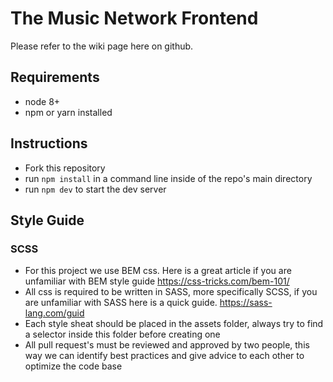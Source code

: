 # The Music Network Frontend
Please refer to the wiki page here on github.
## Requirements
* node 8+
* npm or yarn installed
## Instructions
* Fork this repository
* run ```npm install``` in a command line inside of the repo's main directory
* run ```npm dev``` to start the dev server
## Style Guide
### SCSS
* For this project we use BEM css. Here is a great article if you are unfamiliar with BEM style guide https://css-tricks.com/bem-101/
* All css is required to be written in SASS, more specifically SCSS, if you are unfamiliar with SASS here is a quick guide. https://sass-lang.com/guid
* Each style sheat should be placed in the assets folder, always try to find a selector inside this folder before creating one
* All pull request's must be reviewed and approved by two people, this way we can identify best practices and give advice to each other to optimize the code base





